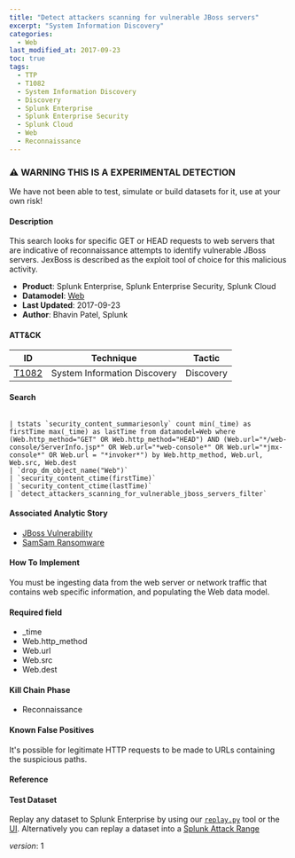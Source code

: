 ```yaml
---
title: "Detect attackers scanning for vulnerable JBoss servers"
excerpt: "System Information Discovery"
categories:
  - Web
last_modified_at: 2017-09-23
toc: true
tags:
  - TTP
  - T1082
  - System Information Discovery
  - Discovery
  - Splunk Enterprise
  - Splunk Enterprise Security
  - Splunk Cloud
  - Web
  - Reconnaissance
---
```


### ⚠️ WARNING THIS IS A EXPERIMENTAL DETECTION
We have not been able to test, simulate or build datasets for it, use at your own risk!


#### Description

This search looks for specific GET or HEAD requests to web servers that are indicative of reconnaissance attempts to identify vulnerable JBoss servers. JexBoss is described as the exploit tool of choice for this malicious activity.

- **Product**: Splunk Enterprise, Splunk Enterprise Security, Splunk Cloud
- **Datamodel**: [Web](https://docs.splunk.com/Documentation/CIM/latest/User/Web)
- **Last Updated**: 2017-09-23
- **Author**: Bhavin Patel, Splunk


#### ATT&CK

| ID          | Technique   | Tactic       |
| ----------- | ----------- |--------------|
| [T1082](https://attack.mitre.org/techniques/T1082/) | System Information Discovery | Discovery |


#### Search

```

| tstats `security_content_summariesonly` count min(_time) as firstTime max(_time) as lastTime from datamodel=Web where (Web.http_method="GET" OR Web.http_method="HEAD") AND (Web.url="*/web-console/ServerInfo.jsp*" OR Web.url="*web-console*" OR Web.url="*jmx-console*" OR Web.url = "*invoker*") by Web.http_method, Web.url, Web.src, Web.dest 
| `drop_dm_object_name("Web")` 
| `security_content_ctime(firstTime)` 
| `security_content_ctime(lastTime)` 
| `detect_attackers_scanning_for_vulnerable_jboss_servers_filter`
```

#### Associated Analytic Story
* [JBoss Vulnerability](_stories/jboss_vulnerability)
* [SamSam Ransomware](_stories/samsam_ransomware)


#### How To Implement
You must be ingesting data from the web server or network traffic that contains web specific information, and populating the Web data model.

#### Required field
* _time
* Web.http_method
* Web.url
* Web.src
* Web.dest


#### Kill Chain Phase
* Reconnaissance


#### Known False Positives
It&#39;s possible for legitimate HTTP requests to be made to URLs containing the suspicious paths.




#### Reference


#### Test Dataset
Replay any dataset to Splunk Enterprise by using our [`replay.py`](https://github.com/splunk/attack_data#using-replaypy) tool or the [UI](https://github.com/splunk/attack_data#using-ui).
Alternatively you can replay a dataset into a [Splunk Attack Range](https://github.com/splunk/attack_range#replay-dumps-into-attack-range-splunk-server)



_version_: 1